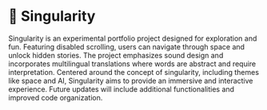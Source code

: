 # 🌌 Singularity

Singularity is an experimental portfolio project designed for exploration and fun. Featuring disabled scrolling, users can navigate through space and unlock hidden stories. The project emphasizes sound design and incorporates multilingual translations where words are abstract and require interpretation. Centered around the concept of singularity, including themes like space and AI, Singularity aims to provide an immersive and interactive experience. Future updates will include additional functionalities and improved code organization.
